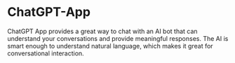 # ChatGPT-App
ChatGPT App provides a great way to chat with an AI bot that can understand your conversations and provide meaningful responses. The AI is smart enough to understand natural language, which makes it great for conversational interaction.

